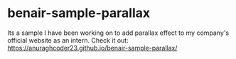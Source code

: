 # benair-sample-parallax
Its a sample I have been working on to add parallax effect to my company's official website as an intern. 
Check it out: https://anuraghcoder23.github.io/benair-sample-parallax/

